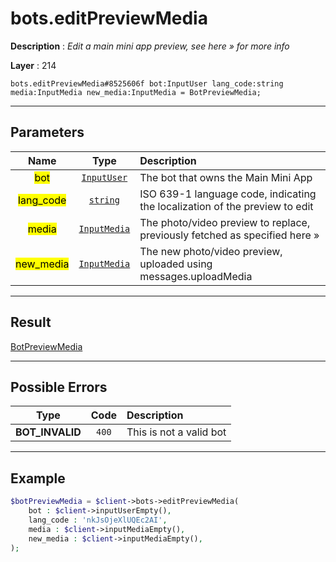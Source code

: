 # bots.editPreviewMedia

**Description** : *Edit a main mini app preview, see here &raquo; for more info*

**Layer** : 214

```tl
bots.editPreviewMedia#8525606f bot:InputUser lang_code:string media:InputMedia new_media:InputMedia = BotPreviewMedia;
```

---

## Parameters

| Name | Type | Description |
| :---: | :---: | :--- |
| <mark>bot</mark> | [`InputUser`](type/InputUser) | The bot that owns the Main Mini App |
| <mark>lang_code</mark> | [`string`](type/string) | ISO 639-1 language code, indicating the localization of the preview to edit |
| <mark>media</mark> | [`InputMedia`](type/InputMedia) | The photo/video preview to replace, previously fetched as specified here » |
| <mark>new_media</mark> | [`InputMedia`](type/InputMedia) | The new photo/video preview, uploaded using messages.uploadMedia |

---

## Result

[BotPreviewMedia](type/BotPreviewMedia)

---

## Possible Errors

| Type | Code | Description |
| :---: | :---: | :--- |
| **BOT_INVALID** | `400` | This is not a valid bot |

---

## Example

```php
$botPreviewMedia = $client->bots->editPreviewMedia(
	bot : $client->inputUserEmpty(),
	lang_code : 'nkJsOjeXlUQEc2AI',
	media : $client->inputMediaEmpty(),
	new_media : $client->inputMediaEmpty(),
);
```